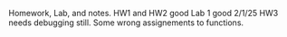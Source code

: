 Homework, Lab, and notes.
HW1 and HW2 good
Lab 1 good
2/1/25 HW3 needs debugging still.  Some wrong assignements to functions.
